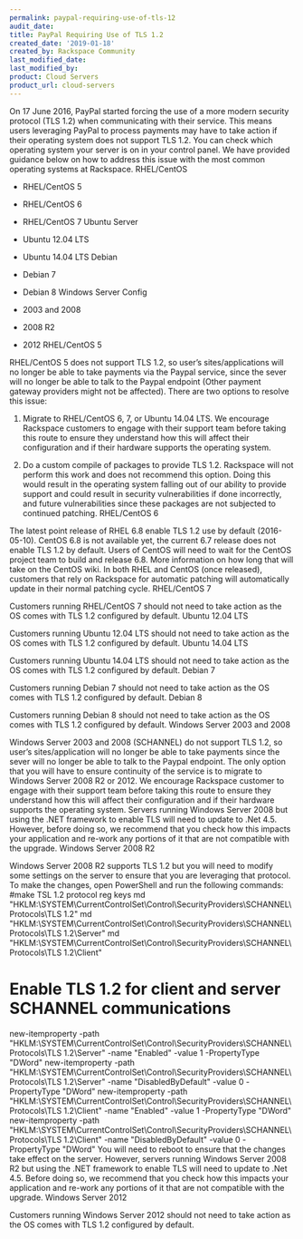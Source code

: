 ```yaml
---
permalink: paypal-requiring-use-of-tls-12
audit_date:
title: PayPal Requiring Use of TLS 1.2
created_date: '2019-01-18'
created_by: Rackspace Community
last_modified_date: 
last_modified_by: 
product: Cloud Servers
product_url: cloud-servers
---
```

On 17 June 2016, PayPal started forcing the use of a more modern security protocol (TLS 1.2) when communicating with their service. This means users leveraging PayPal to process payments may have to take action if their operating system does not support TLS 1.2. You can check which operating system your server is on in your control panel. 
We have provided guidance below on how to address this issue with the most common operating systems at Rackspace.
RHEL/CentOS

* RHEL/CentOS 5
* RHEL/CentOS 6
* RHEL/CentOS 7
Ubuntu Server

* Ubuntu 12.04 LTS
* Ubuntu 14.04 LTS
Debian

* Debian 7
* Debian 8
Windows Server Config

* 2003 and 2008
* 2008 R2
* 2012
RHEL/CentOS 5

RHEL/CentOS 5 does not support TLS 1.2, so user’s sites/applications will no longer be able to take payments via the Paypal service, since the sever will no longer be able to talk to the Paypal endpoint (Other payment gateway providers might not be affected). There are two options to resolve this issue:
1. Migrate to RHEL/CentOS 6, 7, or Ubuntu 14.04 LTS. We encourage Rackspace customers to engage with their support team before taking this route to ensure they understand how this will affect their configuration and if their hardware supports the operating system.

2. Do a custom compile of packages to provide TLS 1.2. Rackspace will not perform this work and does not recommend this option. Doing this would result in the operating system falling out of our ability to provide support and could result in security vulnerabilities if done incorrectly, and future vulnerabilities since these packages are not subjected to continued patching.
RHEL/CentOS 6

The latest point release of RHEL 6.8 enable TLS 1.2 use by default (2016-05-10).
CentOS 6.8 is not available yet, the current 6.7 release does not enable TLS 1.2 by default. Users of CentOS will need to wait for the CentOS project team to build and release 6.8. More information on how long that will take on the CentOS wiki.
In both RHEL and CentOS (once released), customers that rely on Rackspace for automatic patching will automatically update in their normal patching cycle.
RHEL/CentOS 7

Customers running RHEL/CentOS 7 should not need to take action as the OS comes with TLS 1.2 configured by default.
Ubuntu 12.04 LTS

Customers running Ubuntu 12.04 LTS should not need to take action as the OS comes with TLS 1.2 configured by default.
Ubuntu 14.04 LTS

Customers running Ubuntu 14.04 LTS should not need to take action as the OS comes with TLS 1.2 configured by default.
Debian 7

Customers running Debian 7 should not need to take action as the OS comes with TLS 1.2 configured by default.
Debian 8

Customers running Debian 8 should not need to take action as the OS comes with TLS 1.2 configured by default.
Windows Server 2003 and 2008

Windows Server 2003 and 2008 (SCHANNEL) do not support TLS 1.2, so user’s sites/application will no longer be able to take payments since the sever will no longer be able to talk to the Paypal endpoint. The only option that you will have to ensure continuity of the service is to migrate to Windows Server 2008 R2 or 2012. We encourage Rackspace customer to engage with their support team before taking this route to ensure they understand how this will affect their configuration and if their hardware supports the operating system.
Servers running Windows Server 2008 but using the .NET framework to enable TLS will need to update to .Net 4.5. However, before doing so, we recommend that you check how this impacts your application and re-work any portions of it that are not compatible with the upgrade.
Windows Server 2008 R2

Windows Server 2008 R2 supports TLS 1.2 but you will need to modify some settings on the server to ensure that you are leveraging that protocol. To make the changes, open PowerShell and run the following commands:
#make TSL 1.2 protocol reg keys
md "HKLM:\SYSTEM\CurrentControlSet\Control\SecurityProviders\SCHANNEL\Protocols\TLS 1.2"
md "HKLM:\SYSTEM\CurrentControlSet\Control\SecurityProviders\SCHANNEL\Protocols\TLS 1.2\Server"
md "HKLM:\SYSTEM\CurrentControlSet\Control\SecurityProviders\SCHANNEL\Protocols\TLS 1.2\Client"

# Enable TLS 1.2 for client and server SCHANNEL communications
new-itemproperty -path     "HKLM:\SYSTEM\CurrentControlSet\Control\SecurityProviders\SCHANNEL\Protocols\TLS 1.2\Server" -name "Enabled" -value 1 -PropertyType "DWord"
new-itemproperty -path "HKLM:\SYSTEM\CurrentControlSet\Control\SecurityProviders\SCHANNEL\Protocols\TLS 1.2\Server" -name "DisabledByDefault" -value 0 -PropertyType "DWord"
new-itemproperty -path "HKLM:\SYSTEM\CurrentControlSet\Control\SecurityProviders\SCHANNEL\Protocols\TLS 1.2\Client" -name "Enabled" -value 1 -PropertyType "DWord"
new-itemproperty -path "HKLM:\SYSTEM\CurrentControlSet\Control\SecurityProviders\SCHANNEL\Protocols\TLS 1.2\Client" -name "DisabledByDefault" -value 0 -PropertyType "DWord"
You will need to reboot to ensure that the changes take effect on the server.
However, servers running Windows Server 2008 R2 but using the .NET framework to enable TLS will need to update to .Net 4.5. Before doing so, we recommend that you check how this impacts your application and re-work any portions of it that are not compatible with the upgrade.
Windows Server 2012

Customers running Windows Server 2012 should not need to take action as the OS comes with TLS 1.2 configured by default.
